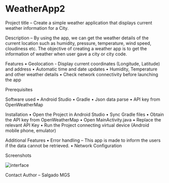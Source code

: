 # WeatherApp2

Project title – Create a simple weather application that displays current weather information for a City. 

Description – By using the app, we can get the weather details of the current location such as humidity, pressure, temperature, wind speed, cloudiness etc. The objective of creating a weather app is to get the information of weather when user gave a city or city code. 

Features
•	Geolocation - Display current coordinates (Longitude, Latitude) and address
•	Automatic time and date updates
•	Humidity, Temperature and other weather details
•	Check network connectivity before launching the app

Prerequisites

Software used 
•	Android Studio
•	Gradle
•	Json data parse
•	API key from OpenWeatherMap

Installation
•	Open the Project in Android Studio
•	Sync Gradle files
•	Obtain the API key from OpenWeatherMap
•	Open MainActivity.java
•	Replace the relevant API Key
•	Run the Project connecting virtual device (Android mobile phone, emulator)

Additional Features
•	Error handling – This app is made to inform the users if the data cannot be retrieved.
•	Network Configuration

Screenshots

![interface](https://github.com/gaveeS/WeatherApp2/assets/171671677/25e2716e-0004-484e-8ebe-7b638d54d0f3)

Contact
Author – Salgado MGS
